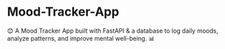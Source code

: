 # Mood-Tracker-App
😊 A Mood Tracker App built with FastAPI &amp; a database to log daily moods, analyze patterns, and improve mental well-being. 📊  
